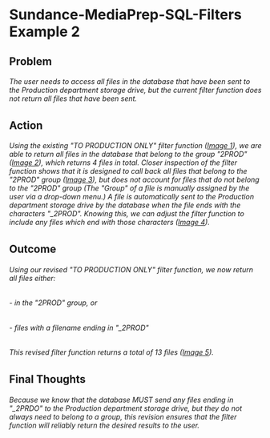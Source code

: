 # Sundance-MediaPrep-SQL-Filters Example 2

## Problem

######   The user needs to access all files in the database that have been sent to the Production department storage drive, but the current filter function does not return all files that have been sent.


## Action
  
######   Using the existing "TO PRODUCTION ONLY" filter function ([Image 1](sql_filters2-1.png)), we are able to return all files in the database that belong to the group "2PROD" ([Image 2](sql_filters2-2.png)), which returns 4 files in total.  Closer inspection of the filter function shows that it is designed to call back all files that belong to the "2PROD" group ([Image 3](sql_filters2-3.png)), but does not account for files that do not belong to the "2PROD" group (The "Group" of a file is manually assigned by the user via a drop-down menu.)  A file is automatically sent to the Production department storage drive by the database when the file ends with the characters "_2PROD".  Knowing this, we can adjust the filter function to include any files which end with those characters ([Image 4](sql_filters2-4.png)).

## Outcome

######   Using our revised "TO PRODUCTION ONLY" filter function, we now return all files either: 
######   - in the "2PROD" group, or
######   - files with a filename ending in "_2PROD"

######   This revised filter function returns a total of 13 files ([Image 5](sql_filters2-5.png)).

## Final Thoughts

######   Because we know that the database MUST send any files ending in "_2PRDO" to the Production department storage drive, but they do not always need to belong to a group, this revision ensures that the filter function will reliably return the desired results to the user.
